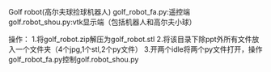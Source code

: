 Golf robot(高尔夫球捡球机器人)
golf_robot_fa.py:遥控端
golf.robot_shou.py:vtk显示端（包括机器人和高尔夫小球）

操作：
1.将golf_robot.zip解压为golf_robot.stl
2.将该目录下除ppt外所有文件放入一个文件夹（4个jpg,1个stl,2个py文件）
3.开两个idle将两个py文件打开，操作golf_robot_fa.py控制golf.robot_shou.py
